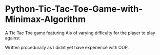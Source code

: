 # Python-Tic-Tac-Toe-Game-with-Minimax-Algorithm
A Tic Tac Toe game featuring AIs of varying difficulty for the player to play against

Written procedurally as I didnt yet have experience with OOP.
